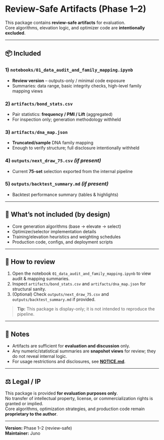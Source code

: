 # Review-Safe Artifacts (Phase 1–2)

This package contains **review-safe artifacts** for evaluation.  
Core algorithms, elevation logic, and optimizer code are **intentionally excluded**.

---

## 📦 Included

### 1) `notebooks/01_data_audit_and_family_mapping.ipynb`
- **Review version** – outputs-only / minimal code exposure
- Summaries: data range, basic integrity checks, high-level family mapping views

### 2) `artifacts/bond_stats.csv`
- Pair statistics: **frequency / PMI / Lift** (aggregated)
- For inspection only; generation methodology withheld

### 3) `artifacts/dna_map.json`
- **Truncated/sample** DNA family mapping
- Enough to verify structure; full disclosure intentionally withheld

### 4) `outputs/next_draw_75.csv` *(if present)*
- Current **75-set** selection exported from the internal pipeline

### 5) `outputs/backtest_summary.md` *(if present)*
- Backtest performance summary (tables & highlights)

---

## 🔎 What’s **not** included (by design)

- Core generation algorithms (base → elevate → select)
- Optimizer/selector implementation details
- Training/elevation heuristics and weighting schedules
- Production code, configs, and deployment scripts

---

## 🧭 How to review

1. Open the notebook `01_data_audit_and_family_mapping.ipynb` to view audit & mapping summaries.  
2. Inspect `artifacts/bond_stats.csv` and `artifacts/dna_map.json` for structural sanity.  
3. (Optional) Check `outputs/next_draw_75.csv` and `outputs/backtest_summary.md` if provided.

> **Tip:** This package is display-only; it is not intended to reproduce the pipeline.

---

## 📝 Notes

- Artifacts are sufficient for **evaluation and discussion** only.
- Any numeric/statistical summaries are **snapshot views** for review; they do not reveal internal logic.
- For usage restrictions and disclosures, see **[NOTICE.md](NOTICE.md)**.

---

## ⚖️ Legal / IP

This package is provided **for evaluation purposes only**.  
No transfer of intellectual property, license, or commercialization rights is granted or implied.  
Core algorithms, optimization strategies, and production code remain **proprietary to the author**.

---

**Version:** Phase 1–2 (review-safe)  
**Maintainer:** Juno  
